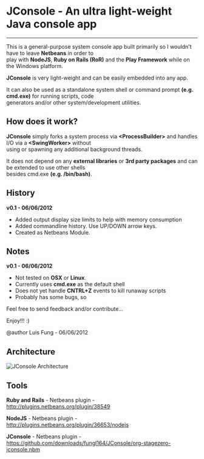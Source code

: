 # JConsole - An ultra light-weight Java console app
-------------------------------------

This is a general-purpose system console app built primarily so I wouldn't have to leave **Netbeans** in order to 
<br>play with **NodeJS**, **Ruby on Rails (RoR)** and the **Play Framework** while on the Windows platform.

**JConsole** is very light-weight and can be easily embedded into any app.  

It can also be used as a standalone system shell or command prompt **(e.g. cmd.exe)** for running scripts, code 
<br>generators and/or other system/development utilities.


## How does it work?
**JConsole** simply forks a system process via **\<ProcessBuilder\>** and handles I/O via a **\<SwingWorker\>** without 
<br>using or spawning any additional background threads. 

It does not depend on any **external libraries** or **3rd party packages** and can be extended to use other shells 
<br>besides cmd.exe **(e.g. /bin/bash)**.
 
## History 

**v0.1 - 06/06/2012**
 - Added output display size limits to help with memory consumption
 - Added commandline history. Use UP/DOWN arrow keys. 
 - Created as Netbeans Module.

## Notes 

**v0.1 - 06/06/2012**
- Not tested on **OSX** or **Linux**. 
- Currently uses **cmd.exe** as the default shell
- Does not yet handle **CNTRL+Z** events to kill runaway scripts
- Probably has some bugs, so


Feel free to send feedback and/or contribute...

Enjoy!!! :)

@author Luis Fung - 06/06/2012


Architecture
-------------------------------------
![JConsole Architecture](https://github.com/fungl164/JConsole/blob/master/Arch%20Diagram.png?raw=true "JConsole Architecture")

Tools
-------------------------------------
**Ruby and Rails** - Netbeans plugin - http://plugins.netbeans.org/plugin/38549

**NodeJS** - Netbeans plugin - http://plugins.netbeans.org/plugin/36653/nodejs

**JConsole** - Netbeans plugin - https://github.com/downloads/fungl164/JConsole/org-stagezero-jconsole.nbm